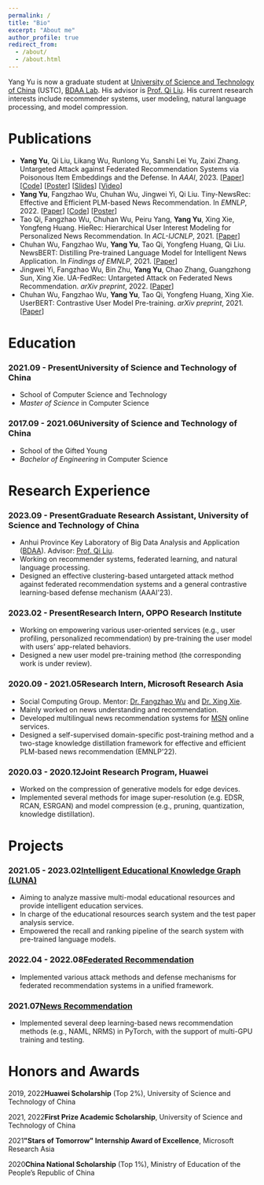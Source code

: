 ```yaml
---
permalink: /
title: "Bio"
excerpt: "About me"
author_profile: true
redirect_from: 
  - /about/
  - /about.html
---
```


<p class='my_p'>Yang Yu is now a graduate student at <a target="_blank" href='https://www.ustc.edu.cn/'>University of Science and Technology of China</a> (USTC), <a target="_blank" href='https://bigdata.ustc.edu.cn/'>BDAA Lab</a>. His advisor is <a target="_blank" href='http://staff.ustc.edu.cn/~qiliuql/'>Prof. Qi Liu</a>. His current research interests include recommender systems, user modeling, natural language processing, and model compression.</p>

<h1 class='header'>Publications</h1>
<ul class='my_ul'>
<li><strong>Yang Yu</strong>, Qi Liu, Likang Wu, Runlong Yu, Sanshi Lei Yu, Zaixi Zhang. Untargeted Attack against Federated Recommendation Systems via Poisonous Item Embeddings and the Defense. In <em>AAAI</em>, 2023. [<a target="_blank" href='https://arxiv.org/abs/2212.05399'>Paper</a>] [<a target="_blank" href='https://github.com/yflyl613/FedRec/'>Code</a>] [<a target="_blank" href='/assets/files/AAAI2023-Poster.pdf'>Poster</a>] [<a target="_blank" href='/assets/files/AAAI2023-Slides.pdf'>Slides</a>] [<a target="_blank" href='http://home.ustc.edu.cn/~yflyl613/files/AAAI2023-Video.mp4'>Video</a>]</li>
<li><strong>Yang Yu</strong>, Fangzhao Wu, Chuhan Wu, Jingwei Yi, Qi Liu. Tiny-NewsRec: Effective and Efficient PLM-based News Recommendation. In <em>EMNLP</em>, 2022. [<a target="_blank" href='https://aclanthology.org/2022.emnlp-main.368/'>Paper</a>] [<a target="_blank" href='https://github.com/yflyl613/Tiny-NewsRec/'>Code</a>] [<a target="_blank" href='/assets/files/EMNLP2022-Poster.pdf'>Poster</a>]</li>
<li>Tao Qi, Fangzhao Wu, Chuhan Wu, Peiru Yang, <strong>Yang Yu</strong>, Xing Xie, Yongfeng Huang. HieRec: Hierarchical User Interest Modeling for Personalized News Recommendation. In <em>ACL-IJCNLP</em>, 2021. [<a target="_blank" href='https://aclanthology.org/2021.acl-long.423/'>Paper</a>]</li>
<li>Chuhan Wu, Fangzhao Wu, <strong>Yang Yu</strong>, Tao Qi, Yongfeng Huang, Qi Liu. NewsBERT: Distilling Pre-trained Language Model for Intelligent News Application. In <em>Findings of EMNLP</em>, 2021. [<a target="_blank" href='https://aclanthology.org/2021.findings-emnlp.280/'>Paper</a>]</li>
<li>Jingwei Yi, Fangzhao Wu, Bin Zhu, <strong>Yang Yu</strong>, Chao Zhang, Guangzhong Sun, Xing Xie. UA-FedRec: Untargeted Attack on Federated News Recommendation. <em>arXiv preprint</em>, 2022. [<a target="_blank" href='https://arxiv.org/abs/2202.06701/'>Paper</a>]</li>
<li>Chuhan Wu, Fangzhao Wu, <strong>Yang Yu</strong>, Tao Qi, Yongfeng Huang, Xing Xie. UserBERT: Contrastive User Model Pre-training. <em>arXiv preprint</em>, 2021. [<a target="_blank" href='https://arxiv.org/abs/2109.01274/'>Paper</a>]</li>
</ul>


<h1 class='header'>Education</h1>

<h3 class='subheader'><span class='date'>2021.09 - Present</span>University of Science and Technology of China</h3>
<ul class='my_ul'>
<li>School of Computer Science and Technology</li>
<li><em>Master of Science</em> in Computer Science</li>
</ul>

<h3 class='subheader'><span class='date'>2017.09 - 2021.06</span>University of Science and Technology of China</h3>
<ul class='my_ul'>
<li>School of the Gifted Young</li>
<li><em>Bachelor of Engineering</em> in Computer Science</li>
</ul>



<h1 class='header'>Research Experience</h1>

<h3 class='subheader'><span class='date'>2023.09 - Present</span><strong>Graduate Research Assistant</strong><span class='my_span'>, University of Science and Technology of China</span>
</h3>
<ul class='my_ul'>
<li>Anhui Province Key Laboratory of Big Data Analysis and Application (<a target="_blank" href='https://bigdata.ustc.edu.cn/'>BDAA</a>). Advisor: <a target="_blank" href='http://staff.ustc.edu.cn/~qiliuql/'>Prof. Qi Liu</a>.</li>
<li>Working on recommender systems, federated learning, and natural language processing.</li>
<li>Designed an effective clustering-based untargeted attack method against federated recommendation systems and a general contrastive learning-based defense mechanism (AAAI'23).</li>
</ul>

<h3 class='subheader'><span class='date'>2023.02 - Present</span><strong>Research Intern</strong><span class='my_span'>, OPPO Research Institute</span></h3>
<ul class='my_ul'>
<li>Working on empowering various user-oriented services (e.g., user profiling, personalized recommendation) by pre-training the user model with users’ app-related behaviors.</li>
<li>Designed a new user model pre-training method (the corresponding work is under review).</li>
</ul>

<h3 class='subheader'><span class='date'>2020.09 - 2021.05</span><strong>Research Intern</strong><span class='my_span'>, Microsoft Research Asia</span></h3>
<ul class='my_ul'>
<li>Social Computing Group. Mentor: <a target="_blank" href='https://www.microsoft.com/en-us/research/people/fangzwu/'>Dr. Fangzhao Wu</a> and <a target="_blank" href='https://www.microsoft.com/en-us/research/people/xingx/'>Dr. Xing Xie</a>.</li>
<li>Mainly worked on news understanding and recommendation.</li>
<li>Developed multilingual news recommendation systems for <a target="_blank" href='https://www.msn.com/news/'>MSN</a> online services.</li>
<li>Designed a self-supervised domain-specific post-training method and a two-stage knowledge distillation framework for effective and efficient PLM-based news recommendation (EMNLP'22).</li>
</ul>

<h3 class='subheader'><span class='date'>2020.03 - 2020.12</span><strong>Joint Research Program</strong><span class='my_span'>, Huawei</span></h3>
<ul class='my_ul'>
<li>Worked on the compression of generative models for edge devices.</li>
<li>Implemented several methods for image super-resolution (e.g. EDSR, RCAN, ESRGAN) and model compression (e.g., pruning, quantization, knowledge distillation).</li>
</ul>


<h1 class='header'>Projects</h1>
<h3 class='subheader'><span class='date'>2021.05 - 2023.02</span><a target="_blank" href='https://luna.bdaa.pro/'>Intelligent Educational Knowledge Graph (LUNA)</a></h3>
<ul class='my_ul'>
<li>Aiming to analyze massive multi-modal educational resources and provide intelligent education services.</li>
<li>In charge of the educational resources search system and the test paper analysis service.</li>
<li>Empowered the recall and ranking pipeline of the search system with pre-trained language models.</li>
</ul>

<h3 class='subheader'><span class='date'>2022.04 - 2022.08</span><a target="_blank" href='https://github.com/yflyl613/FedRec/'>Federated Recommendation</a></h3>
<ul class='my_ul'>
<li>Implemented various attack methods and defense mechanisms for federated recommendation systems in a unified framework.</li>
</ul>

<h3 class='subheader'><span class='date'>2021.07</span><a target="_blank" href='https://github.com/yflyl613/NewsRecommendation/'>News Recommendation</a></h3>
<ul class='my_ul'>
<li>Implemented several deep learning-based news recommendation methods (e.g., NAML, NRMS) in PyTorch, with the support of multi-GPU training and testing.</li>
</ul>

<h1 class='header'>Honors and Awards</h1>
<p class='list_p'><span class='date'>2019, 2022</span><strong>Huawei Scholarship</strong> (Top 2%), University of Science and Technology of China</p>
<p class='list_p'><span class='date'>2021, 2022</span><strong>First Prize Academic Scholarship</strong>, University of Science and Technology of China</p>
<p class='list_p'><span class='date'>2021</span><strong>"Stars of Tomorrow" Internship Award of Excellence</strong>, Microsoft Research Asia</p>
<p class='list_p'><span class='date'>2020</span><strong>China National Scholarship</strong> (Top 1%), Ministry of Education of the People’s Republic of China</p>